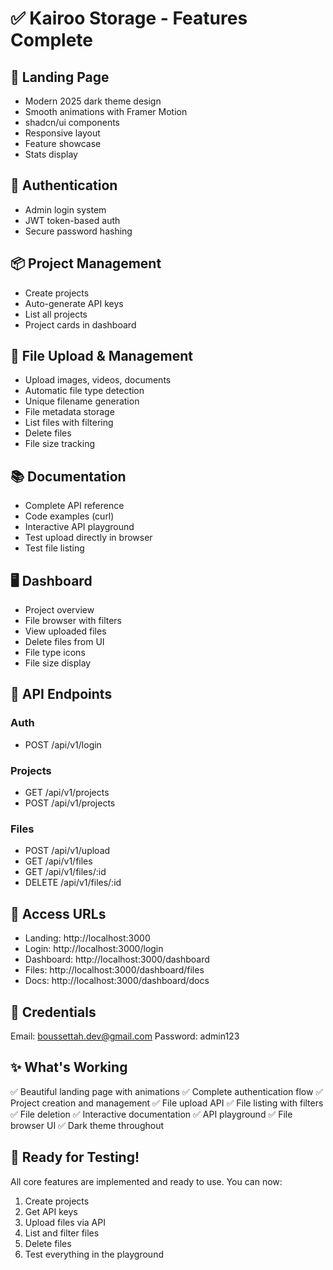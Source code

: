 # ✅ Kairoo Storage - Features Complete

## 🎨 Landing Page

- Modern 2025 dark theme design
- Smooth animations with Framer Motion
- shadcn/ui components
- Responsive layout
- Feature showcase
- Stats display

## 🔐 Authentication

- Admin login system
- JWT token-based auth
- Secure password hashing

## 📦 Project Management

- Create projects
- Auto-generate API keys
- List all projects
- Project cards in dashboard

## 📁 File Upload & Management

- Upload images, videos, documents
- Automatic file type detection
- Unique filename generation
- File metadata storage
- List files with filtering
- Delete files
- File size tracking

## 📚 Documentation

- Complete API reference
- Code examples (curl)
- Interactive API playground
- Test upload directly in browser
- Test file listing

## 🖥️ Dashboard

- Project overview
- File browser with filters
- View uploaded files
- Delete files from UI
- File type icons
- File size display

## 🔗 API Endpoints

### Auth

- POST /api/v1/login

### Projects

- GET /api/v1/projects
- POST /api/v1/projects

### Files

- POST /api/v1/upload
- GET /api/v1/files
- GET /api/v1/files/:id
- DELETE /api/v1/files/:id

## 🎯 Access URLs

- Landing: http://localhost:3000
- Login: http://localhost:3000/login
- Dashboard: http://localhost:3000/dashboard
- Files: http://localhost:3000/dashboard/files
- Docs: http://localhost:3000/dashboard/docs

## 🔑 Credentials

Email: boussettah.dev@gmail.com
Password: admin123

## ✨ What's Working

✅ Beautiful landing page with animations
✅ Complete authentication flow
✅ Project creation and management
✅ File upload API
✅ File listing with filters
✅ File deletion
✅ Interactive documentation
✅ API playground
✅ File browser UI
✅ Dark theme throughout

## 🚀 Ready for Testing!

All core features are implemented and ready to use. You can now:

1. Create projects
2. Get API keys
3. Upload files via API
4. List and filter files
5. Delete files
6. Test everything in the playground
